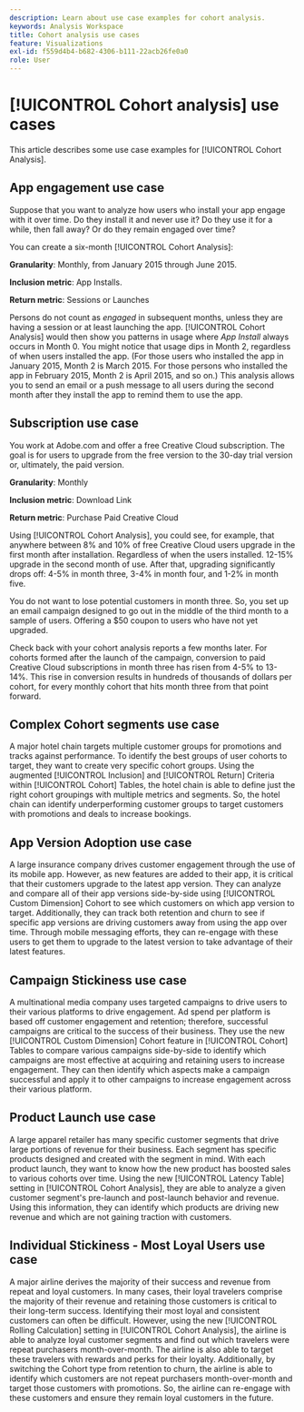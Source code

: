 ```yaml
---
description: Learn about use case examples for cohort analysis.
keywords: Analysis Workspace
title: Cohort analysis use cases
feature: Visualizations
exl-id: f559d4b4-b682-4306-b111-22acb26fe0a0
role: User
---
```

# [!UICONTROL Cohort analysis] use cases

This article describes some use case examples for [!UICONTROL Cohort Analysis].

## App engagement use case 

Suppose that you want to analyze how users who install your app engage with it over time. Do they install it and never use it? Do they use it for a while, then fall away? Or do they remain engaged over time?

You can create a six-month [!UICONTROL Cohort Analysis]:

**Granularity**: Monthly, from January 2015 through June 2015.

**Inclusion metric**: App Installs.

**Return metric**: Sessions or Launches

Persons do not count as *engaged* in subsequent months, unless they are having a session or at least launching the app. [!UICONTROL Cohort Analysis] would then show you patterns in usage where *App Install* always occurs in Month 0. You might notice that usage dips in Month 2, regardless of when users installed the app. (For those users who installed the app in January 2015, Month 2 is March 2015. For those persons who installed the app in February 2015, Month 2 is April 2015, and so on.) This analysis allows you to send an email or a push message to all users during the second month after they install the app to remind them to use the app.

## Subscription use case 

You work at Adobe.com and offer a free Creative Cloud subscription. The goal is for users to upgrade from the free version to the 30-day trial version or, ultimately, the paid version.

**Granularity**: Monthly

**Inclusion metric**: Download Link

**Return metric**: Purchase Paid Creative Cloud

Using [!UICONTROL Cohort Analysis], you could see, for example, that anywhere between 8% and 10% of free Creative Cloud users upgrade in the first month after installation. Regardless of when the users installed. 12-15% upgrade in the second month of use. After that, upgrading significantly drops off: 4-5% in month three, 3-4% in month four, and 1-2% in month five.

You do not want to lose potential customers in month three. So, you set up an email campaign designed to go out in the middle of the third month to a sample of users. Offering a $50 coupon to users who have not yet upgraded.

Check back with your cohort analysis reports a few months later. For cohorts formed after the launch of the campaign, conversion to paid Creative Cloud subscriptions in month three has risen from 4-5% to 13-14%. This rise in conversion results in hundreds of thousands of dollars per cohort, for every monthly cohort that hits month three from that point forward.

## Complex Cohort segments use case

A major hotel chain targets multiple customer groups for promotions and tracks against performance. To identify the best groups of user cohorts to target, they want to create very specific cohort groups. Using the augmented [!UICONTROL Inclusion] and [!UICONTROL Return] Criteria within [!UICONTROL Cohort] Tables, the hotel chain is able to define just the right cohort groupings with multiple metrics and segments. So, the hotel chain can identify underperforming customer groups to target customers with promotions and deals to increase bookings.

## App Version Adoption use case

A large insurance company drives customer engagement through the use of its mobile app. However, as new features are added to their app, it is critical that their customers upgrade to the latest app version. They can analyze and compare all of their app versions side-by-side using [!UICONTROL Custom Dimension] Cohort to see which customers on which app version to target. Additionally, they can track both retention and churn to see if specific app versions are driving customers away from using the app over time. Through mobile messaging efforts, they can re-engage with these users to get them to upgrade to the latest version to take advantage of their latest features.

## Campaign Stickiness use case

A multinational media company uses targeted campaigns to drive users to their various platforms to drive engagement. Ad spend per platform is based off customer engagement and retention; therefore, successful campaigns are critical to the success of their business. They use the new [!UICONTROL Custom Dimension] Cohort feature in [!UICONTROL Cohort] Tables to compare various campaigns side-by-side to identify which campaigns are most effective at acquiring and retaining users to increase engagement. They can then identify which aspects make a campaign successful and apply it to other campaigns to increase engagement across their various platform.

## Product Launch use case

A large apparel retailer has many specific customer segments that drive large portions of revenue for their business. Each segment has specific products designed and created with the segment in mind. With each product launch, they want to know how the new product has boosted sales to various cohorts over time. Using the new [!UICONTROL Latency Table] setting in [!UICONTROL Cohort Analysis], they are able to analyze a given customer segment's pre-launch and post-launch behavior and revenue. Using this information, they can identify which products are driving new revenue and which are not gaining traction with customers.

## Individual Stickiness - Most Loyal Users use case

A major airline derives the majority of their success and revenue from repeat and loyal customers. In many cases, their loyal travelers comprise the majority of their revenue and retaining those customers is critical to their long-term success. Identifying their most loyal and consistent customers can often be difficult. However, using the new [!UICONTROL Rolling Calculation] setting in [!UICONTROL Cohort Analysis], the airline is able to analyze loyal customer segments and find out which travelers were repeat purchasers month-over-month. The airline is also able to target these travelers with rewards and perks for their loyalty. Additionally, by switching the Cohort type from retention to churn, the airline is able to identify which customers are not repeat purchasers month-over-month and target those customers with promotions. So, the airline can re-engage with these customers and ensure they remain loyal customers in the future.
